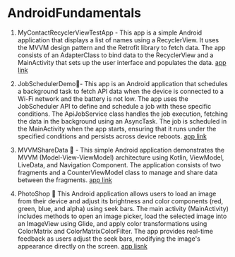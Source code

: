 # AndroidFundamentals


1) MyContactRecyclerViewTestApp - This app is a simple Android application that displays a list of names using a RecyclerView. It uses the MVVM design pattern and the Retrofit library to fetch data. The app consists of an AdapterClass to bind data to the RecyclerView and a MainActivity that sets up the user interface and populates the data.
[app link](https://github.com/Ace1032/AndroidFundamentals/tree/main/MyContactRecyclerViewTestApp)

2) JobSchedulerDemo🚀- This app is an Android application that schedules a background task to fetch API data when the device is connected to a Wi-Fi network and the battery is not low. The app uses the JobScheduler API to define and schedule a job with these specific conditions. The ApiJobService class handles the job execution, fetching the data in the background using an AsyncTask. The job is scheduled in the MainActivity when the app starts, ensuring that it runs under the specified conditions and persists across device reboots.
   [app link](https://github.com/Ace1032/AndroidFundamentals/tree/main/JobSchedulerDemo)
   
4) MVVMShareData 🚀 - This simple Android application demonstrates the MVVM (Model-View-ViewModel) architecture using Kotlin, ViewModel, LiveData, and Navigation Component. The application consists of two fragments and a CounterViewModel class to manage and share data between the fragments.
   [app link](https://github.com/Ace1032/AndroidFundamentals/tree/main/MVVMShareData)
   
5) PhotoShop 🚀 This Android application allows users to load an image from their device and adjust its brightness and color components (red, green, blue, and alpha) using seek bars. The main activity (MainActivity) includes methods to open an image picker, load the selected image into an ImageView using Glide, and apply color transformations using ColorMatrix and ColorMatrixColorFilter. The app provides real-time feedback as users adjust the seek bars, modifying the image's appearance directly on the screen.
   [app lisnk](https://github.com/Ace1032/AndroidFundamentals/blob/main/PhotoShop/app/src/main/java/com/example/photoshop/MainActivity.kt)
